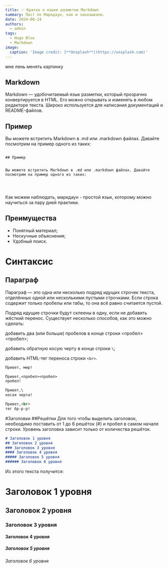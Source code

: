 ```yaml
---
title: ✅ Кратко о языке разметки Markdown
summary: Пост по Маркдаун, как и заказывали.
date: 2024-08-24
authors:
  - admin
tags:
  - Hugo Blox
  - Markdown
image:
  caption: 'Image credit: [**Unsplash**](https://unsplash.com)'
---
```


мне лень менять картинку

## Markdown

Markdown — удобочитаемый язык разметки, который прозрачно конвертируется в HTML. Его можно открывать и изменять в любом редакторе текста. Широко используется для написания документаций и README-файлов.

## Пример

Вы можете встретить Markdown в .md или .markdown файлах. Давайте посмотрим на пример одного из таких:

<div class="highlight">
<pre class="chroma">
<code>
## Пример

Вы можете встретить Markdown в .md или .markdown файлах. Давайте посмотрим на пример одного из таких:

</code>
</pre>
</div>

Как можем наблюдать, маркдаун - простой язык, которому можно научиться за пару дней практики.

## Преимущества

- Понятный материал;
- Нескучные объяснения;
- Удобный поиск.



# Синтаксис
## Параграф

Параграф — это одна или несколько подряд идущих строчек текста, отделённых одной или несколькими пустыми строчками. Если строка содержит только пробелы или табы, то она всё равно считается пустой.

Подряд идущие строчки будут склеены в одну, если не добавить жёсткий перенос. Существует несколько способов, как это можно сделать:

добавить два (или больше) пробелов в конце строки <пробел><пробел>;

добавить обратную косую черту в конце строки ``\``;

добавить HTML-тег переноса строки ```<br>```.
    
```markdown
Привет, мир!

Привет,<пробел><пробел>
пробел!

Привет,\
косая черта!

Привет,<br>
тег бр-р-р!
```
    
#Заголовки
##Решётки
Для того чтобы выделить заголовок, необходимо поставить от 1 до 6 решёток (#) и пробел в самом начале строки. Уровень заголовка зависит только от количества решёток.

```markdown
# Заголовок 1 уровня
## Заголовок 2 уровня
### Заголовок 3 уровня
#### Заголовок 4 уровня
##### Заголовок 5 уровня
###### Заголовок 6 уровня
```

Из этого текста получится:

# Заголовок 1 уровня
## Заголовок 2 уровня
### Заголовок 3 уровня
#### Заголовок 4 уровня
##### Заголовок 5 уровня
###### Заголовок 6 уровня


